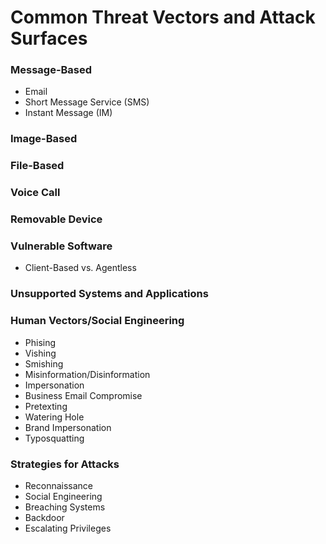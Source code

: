 # Common Threat Vectors and Attack Surfaces

### Message-Based
* Email
* Short Message Service (SMS)
* Instant Message (IM)
### Image-Based
### File-Based
### Voice Call
### Removable Device
### Vulnerable Software
* Client-Based vs. Agentless
### Unsupported Systems and Applications
### Human Vectors/Social Engineering
* Phising
* Vishing
* Smishing
* Misinformation/Disinformation
* Impersonation
* Business Email Compromise
* Pretexting
* Watering Hole
* Brand Impersonation
* Typosquatting
### Strategies for Attacks
* Reconnaissance 
* Social Engineering
* Breaching Systems
* Backdoor
* Escalating Privileges